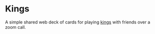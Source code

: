 # Kings

A simple shared web deck of cards for playing [kings](https://en.wikipedia.org/wiki/Kings_(game)) with friends over a zoom call.
